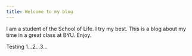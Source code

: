 ```yaml
---
title: Welcome to my blog
---
```


I am a student of the School of Life.  I try my best.  This is a blog about my time in a great class at BYU.  Enjoy.

Testing 1...2...3...
